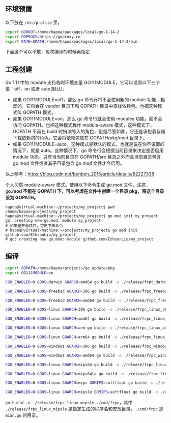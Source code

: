 ## 环境预置

以下放在 `/etc/profile` 里，

```bash
export GOROOT=/home/hapoa/packages/local/go-1-14-2
export GOPROXY=https://goproxy.cn
export PATH=$PATH:/home/hapoa/packages/local/go-1-14-2/bin
```

下面这个可以不放，每次编译的时候再指定


## 工程创建

Go 1.11 中的 module 支持临时环境变量 GO111MODULE，它可以设置以下三个值：off，on 或者 auto(默认)。

- 如果 GO111MODULE=off，那么 go 命令行将不会使用新的 module 功能，相反的，它将会在 vendor 目录下和 GOPATH 目录中查找依赖包。也把这种模式叫 GOPATH 模式。
- 如果 GO111MODULE=on，那么 go 命令行就会使用 modules 功能，而不会访问 GOPATH。也把这种模式称作 module-aware 模式，这种模式下，GOPATH 不再在 build 时扮演导入的角色，但是尽管如此，它还是承担着存储下载依赖包的角色。它会将依赖包放在 GOPATH/pkg/mod 目录下。
- 如果 GO111MODULE=auto，这种模式是默认的模式，也就是说在你不设置的情况下，就是 auto。这种情况下，go 命令行会根据当前目录来决定是否启用 module 功能，只有当当前目录在 GOPATH/src 目录之外而且当前目录包含 go.mod 文件或者其子目录包含 go.mod 文件才会启用。

以上参考：<https://blog.csdn.net/benben_2015/article/details/82227338>

个人习惯 module-aware 模式。使用以下命令生成 go.mod 文件，注意，g**o.mod 不能在 GOPATH 下，可以考虑在文件中创建一个目录 pkg，将这个目录设为 GOPATH。**

```shell
hapoa@virtual-machine:~/projects/my_project$ pwd
/home/hapoa/projects/my_project
hapoa@virtual-machine:~/projects/my_project$ go mod init my_project
go: creating new go.mod: module my_project
# 如果是开源项目，可用下面命令
# hapoa@virtual-machine:~/projects/my_project$ go mod init github.com/EthsonLiu/my_project
# go: creating new go.mod: module github.com/EthsonLiu/my_project
```

## 编译

```bash
export GOPATH=/home/hapoa/projects/go_update/pkg
export GO111MODULE=on

CGO_ENABLED=0 GOOS=darwin GOARCH=amd64 go build -o ./release/frpc_darwin_amd64 ./cmd/frpc

CGO_ENABLED=0 GOOS=freebsd GOARCH=386 go build -o ./release/frpc_freebsd_386 ./cmd/frpc

CGO_ENABLED=0 GOOS=freebsd GOARCH=amd64 go build -o ./release/frpc_freebsd_amd64 ./cmd/frpc

CGO_ENABLED=0 GOOS=linux GOARCH=386 go build -o ./release/frpc_linux_386 ./cmd/frpc

CGO_ENABLED=0 GOOS=linux GOARCH=amd64 go build -o ./release/frpc_linux_amd64 ./cmd/frpc

CGO_ENABLED=0 GOOS=linux GOARCH=arm go build -o ./release/frpc_linux_arm ./cmd/frpc

CGO_ENABLED=0 GOOS=linux GOARCH=arm64 go build -o ./release/frpc_linux_arm64 ./cmd/frpc

CGO_ENABLED=0 GOOS=windows GOARCH=386 go build -o ./release/frpc_windows_386.exe ./cmd/frpc

CGO_ENABLED=0 GOOS=windows GOARCH=amd64 go build -o ./release/frpc_windows_amd64.exe ./cmd/frpc

CGO_ENABLED=0 GOOS=linux GOARCH=mips64 go build -o ./release/frpc_linux_mips64 ./cmd/frpc

CGO_ENABLED=0 GOOS=linux GOARCH=mips64le go build -o ./release/frpc_linux_mips64le ./cmd/frpc

CGO_ENABLED=0 GOOS=linux GOARCH=mips GOMIPS=softfloat go build -o ./release/frpc_linux_mips ./cmd/frpc

CGO_ENABLED=0 GOOS=linux GOARCH=mipsle GOMIPS=softfloat go build -o ./release/frpc_linux_mipsle ./cmd/frpc
```

`go build -o ./release/frpc_linux_mipsle ./cmd/frpc`，其中 `./release/frpc_linux_mipsle` 是指定生成的程序名和安放目录，`./cmd/frpc` 是 `mian.go` 的目录。
